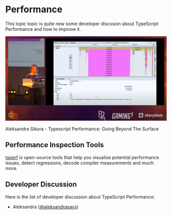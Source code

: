 # Performance

This topic topic is quite new some developer discssion about TypeScript Performance and how to improve it.


[![TypeScript Performance](./typescript-performance-going-beyond-the-surface.png)](https://www.youtube.com/watch?v=lJ63-j0OHG0)

Aleksandra Sikora - Typescript Performance: Going Beyond The Surface

## Performance Inspection Tools

[tsperf](https://tsperf.dev/) is open-source tools that help you visualise potential performance issues, detect regressions, decode compiler measurements and much more.

## Developer Discussion

Here is the list of developer discussion about TypeScript Performance:
- Aleksandra ([@aleksandrasays](https://x.com/aleksandrasays)) 